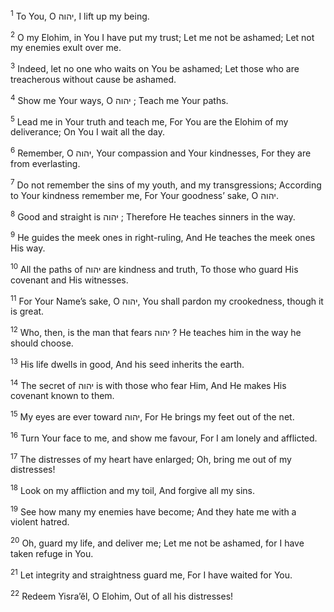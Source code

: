 <sup>1</sup> To You, O יהוה, I lift up my being.

<sup>2</sup> O my Elohim, in You I have put my trust; Let me not be ashamed; Let not my enemies exult over me.

<sup>3</sup> Indeed, let no one who waits on You be ashamed; Let those who are treacherous without cause be ashamed.

<sup>4</sup> Show me Your ways, O יהוה ; Teach me Your paths.

<sup>5</sup> Lead me in Your truth and teach me, For You are the Elohim of my deliverance; On You I wait all the day.

<sup>6</sup> Remember, O יהוה, Your compassion and Your kindnesses, For they are from everlasting.

<sup>7</sup> Do not remember the sins of my youth, and my transgressions; According to Your kindness remember me, For Your goodness’ sake, O יהוה.

<sup>8</sup> Good and straight is יהוה ; Therefore He teaches sinners in the way.

<sup>9</sup> He guides the meek ones in right-ruling, And He teaches the meek ones His way.

<sup>10</sup> All the paths of יהוה are kindness and truth, To those who guard His covenant and His witnesses.

<sup>11</sup> For Your Name’s sake, O יהוה, You shall pardon my crookedness, though it is great.

<sup>12</sup> Who, then, is the man that fears יהוה ? He teaches him in the way he should choose.

<sup>13</sup> His life dwells in good, And his seed inherits the earth.

<sup>14</sup> The secret of יהוה is with those who fear Him, And He makes His covenant known to them.

<sup>15</sup> My eyes are ever toward יהוה, For He brings my feet out of the net.

<sup>16</sup> Turn Your face to me, and show me favour, For I am lonely and afflicted.

<sup>17</sup> The distresses of my heart have enlarged; Oh, bring me out of my distresses!

<sup>18</sup> Look on my affliction and my toil, And forgive all my sins.

<sup>19</sup> See how many my enemies have become; And they hate me with a violent hatred.

<sup>20</sup> Oh, guard my life, and deliver me; Let me not be ashamed, for I have taken refuge in You.

<sup>21</sup> Let integrity and straightness guard me, For I have waited for You.

<sup>22</sup> Redeem Yisra’ĕl, O Elohim, Out of all his distresses!

